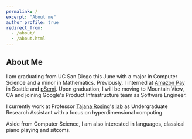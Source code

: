 ```yaml
---
permalink: /
excerpt: "About me"
author_profile: true
redirect_from: 
  - /about/
  - /about.html
---
```

About Me
----

I am graduating from UC San Diego this June with a major in Computer Science and a minor in Mathematics. 
Previously, I interned at [Amazon Pay](https://pay.amazon.com/us/) in Seattle and [pSemi](https://www.psemi.com/).
Upon graduation, I will be moving to Mountain View, CA and joining Google's Product Infrastructure team as Software Engineer.

I currently work at Professor [Tajana Rosing](https://cseweb.ucsd.edu/~trosing/)'s [lab](https://seelab.ucsd.edu/) as Undergraduate Research Assistant with a focus on hyperdimensional computing.

Aside from Computer Science, I am also interested in languages, classical piano playing and sitcoms. 

